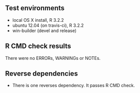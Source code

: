 ## Test environments
* local OS X install, R 3.2.2
* ubuntu 12.04 (on travis-ci), R 3.2.2
* win-builder (devel and release)

## R CMD check results
There were no ERRORs, WARNINGs or NOTEs. 

## Reverse dependencies

* There is one reverses dependency. It passes R CMD check.

